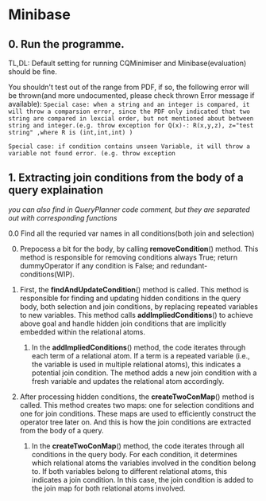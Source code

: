 # Minibase

## 0. Run the programme.

TL,DL: Default setting for running CQMinimiser and Minibase(evaluation) should be fine.

You shouldn't test out of the range from PDF, if so, the following error will be thrown(and more undocumented, please
check thrown Error message if available):
`Special case: when a string and an integer is compared, it will throw a comparsion error, since the PDF only indicated
that two string are compared in lexcial order, but not mentioned about between string and integer.(e.g. throw exception
for Q(x)-: R(x,y,z),
z="test string" ,where R is (int,int,int) )`

`Special case: if condition contains unseen Variable, it will throw a variable not found error. (e.g. throw exception`

## 1. Extracting join conditions from the body of a query explaination

*you can also find in QueryPlanner code comment, but they are separated out with corresponding functions*

0.0 Find all the requried var names in all conditions(both join and selection)

0. Prepocess a bit for the body, by calling **removeCondition**() method. This method is responsible for removing
   conditions always True; return dummyOperator if any condition is False; and redundant-conditions(WIP).

1. First, the **findAndUpdateCondition**() method is called. This method is responsible for finding and updating
   hidden
   conditions in the query body, both selection and join conditions, by replacing repeated variables to new variables.
   This method calls **addImpliedConditions**()
   to achieve above goal and handle hidden join conditions that are implicitly embedded within the relational atoms.

    1. In the **addImpliedConditions**() method, the code iterates through each term of a relational atom. If a term is
       a
       repeated
       variable (i.e., the variable is used in multiple relational atoms), this indicates a potential join condition.
       The
       method adds a new join condition with a fresh variable and updates the relational atom accordingly.
2. After processing hidden conditions, the **createTwoConMap**() method is called. This method creates two maps: one for
   selection conditions and one for join conditions. These maps are used to efficiently construct the operator tree
   later
   on. And this is how the join conditions are extracted from the body of a query.

    1. In the **createTwoConMap**() method, the code iterates through all conditions in the query body. For each
       condition, it
       determines which relational atoms the variables involved in the condition belong to. If both variables belong to
       different relational atoms, this indicates a join condition. In this case, the join condition is added to the
       join
       map
       for both relational atoms involved.



